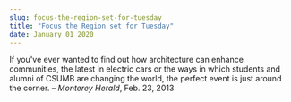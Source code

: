 ```yaml
---
slug: focus-the-region-set-for-tuesday
title: "Focus the Region set for Tuesday"
date: January 01 2020
---
```


 
<p>
  If you've ever wanted to find out how architecture can enhance communities,
  the latest in electric cars or the ways in which students and alumni of CSUMB
  are changing the world, the perfect event is just around the corner. –
  <em>Monterey Herald</em>, Feb. 23, 2013
</p>
 
